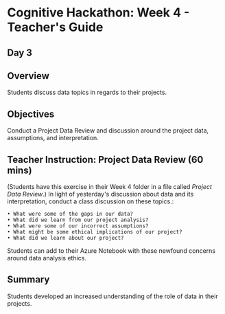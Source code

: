 # Cognitive Hackathon: Week 4 - Teacher's Guide
## Day 3

## Overview
Students discuss data topics in regards to their projects.

## Objectives
Conduct a Project Data Review and discussion around the project data, assumptions, and interpretation.

## Teacher Instruction: Project Data Review (60 mins)
(Students have this exercise in their Week 4 folder in a file called *Project Data Review*.)
In light of yesterday's discussion about data and its interpretation, conduct a class discussion on these topics.:

	• What were some of the gaps in our data?
    • What did we learn from our project analysis?
	• What were some of our incorrect assumptions?
	• What might be some ethical implications of our project?
	• What did we learn about our project?

Students can add to their Azure Notebook with these newfound concerns around data analysis ethics.

## Summary
Students developed an increased understanding of the role of data in their projects.
